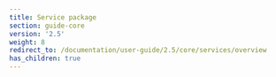 ```yaml
---
title: Service package
section: guide-core
version: '2.5'
weight: 8
redirect_to: /documentation/user-guide/2.5/core/services/overview
has_children: true
---
```

